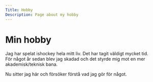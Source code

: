 ```yaml
---
Title: Hobby
Description: Page about my hobby
---
```


Min hobby
====================

Jag har spelat ishockey hela mitt liv. Det har tagit väldigt mycket tid.  
För något år sedan blev jag skadad och det styrde mig mot en mer akademisk/teknisk bana.  

Nu sitter jag här och försöker förstå vad jag gör för något.
